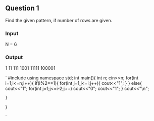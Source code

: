 ## Question 1

Find the given pattern, if number of rows are given.


### Input

N = 6

### Output
1
11
111
1001
11111
100001

`
#include <iostream>
using namespace std;
int main(){
    int n;
    cin>>n;
    for(int i=1;i<=n;i++){
       if(i%2==1){
               for(int j=1;j<=i;j++){
                   cout<<"1";
            }
       }
         else{
                cout<<"1";
                for(int j=1;j<=i-2;j++)
                    cout<<"0";
                    cout<<"1";
                }
           cout<<"\n";
        
    }
}

`

